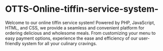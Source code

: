 # OTTS-Online-tiffin-service-system-
Welcome to our online tiffin service system! Powered by PHP, JavaScript, HTML, and CSS, we provide a seamless and convenient platform for ordering delicious and wholesome meals. From customizing your menu to easy payment options, experience the ease and efficiency of our user-friendly system for all your culinary cravings.

